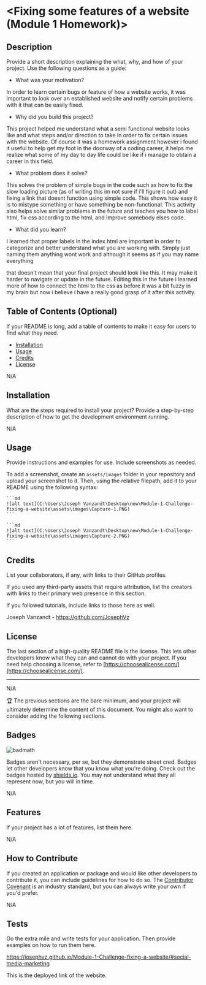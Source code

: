 # <Fixing some features of a website (Module 1 Homework)>

## Description

Provide a short description explaining the what, why, and how of your project. Use the following questions as a guide:

- What was your motivation? 

In order to learn certain bugs or feature of how a website works, it was important to look over an established website and notify certain problems with it that can be easily fixed.

- Why did you build this project?

This project helped me understand what a semi functional website looks like and what steps and/or direction to take in order to fix certain issues with the website. Of course it was a homework assignment however i found it useful to help get my foot in the doorway of a coding career, it helps me realize what some of my day to day life could be like if i manage to obtain a career in this field.

- What problem does it solve?

This solves the problem of simple bugs in the code such as how to fix the slow loading picture (as of writing this im not sure if i'll figure it out) and fixing a link that doesnt function using simple code. This shows how easy it is to mistype something or have something be non-functional. This activity also helps solve similar problems in the future and teaches you how to label html, fix css according to the html, and improve somebody elses code.

- What did you learn?

I learned that proper labels in the index.html are important in order to categorize and better understand what you are working with. Simply just naming them anything wont work and although it seems as if you may name everything <div> that doesn't mean that your final project should look like this. It may make it harder to navigate or update in the future. Editing this in the future i learned more of how to connect the html to the css as before it was a bit fuzzy in my brain but now i believe i have a really good grasp of it after this activity.

## Table of Contents (Optional)

If your README is long, add a table of contents to make it easy for users to find what they need.

- [Installation](#installation)
- [Usage](#usage)
- [Credits](#credits)
- [License](#license)

N/A

## Installation

What are the steps required to install your project? Provide a step-by-step description of how to get the development environment running.

N/A

## Usage

Provide instructions and examples for use. Include screenshots as needed.

To add a screenshot, create an `assets/images` folder in your repository and upload your screenshot to it. Then, using the relative filepath, add it to your README using the following syntax:

    ```md
    ![alt text](C:\Users\Joseph Vanzandt\Desktop\new\Module-1-Challenge-fixing-a-website\assets\images\Capture-1.PNG)
    ```

    ```md
    ![alt text](C:\Users\Joseph Vanzandt\Desktop\new\Module-1-Challenge-fixing-a-website\assets\images\Capture-2.PNG)
    ```

## Credits

List your collaborators, if any, with links to their GitHub profiles.

If you used any third-party assets that require attribution, list the creators with links to their primary web presence in this section.

If you followed tutorials, include links to those here as well.

Joseph Vanzandt - https://github.com/JosephVz

## License

The last section of a high-quality README file is the license. This lets other developers know what they can and cannot do with your project. If you need help choosing a license, refer to [https://choosealicense.com/](https://choosealicense.com/).

---

N/A

🏆 The previous sections are the bare minimum, and your project will ultimately determine the content of this document. You might also want to consider adding the following sections.

## Badges

![badmath](https://img.shields.io/github/languages/top/lernantino/badmath)

Badges aren't necessary, per se, but they demonstrate street cred. Badges let other developers know that you know what you're doing. Check out the badges hosted by [shields.io](https://shields.io/). You may not understand what they all represent now, but you will in time.

N/A

## Features

If your project has a lot of features, list them here.

N/A

## How to Contribute

If you created an application or package and would like other developers to contribute it, you can include guidelines for how to do so. The [Contributor Covenant](https://www.contributor-covenant.org/) is an industry standard, but you can always write your own if you'd prefer.

N/A

## Tests

Go the extra mile and write tests for your application. Then provide examples on how to run them here.

https://josephvz.github.io/Module-1-Challenge-fixing-a-website/#social-media-marketing

This is the deployed link of the website.